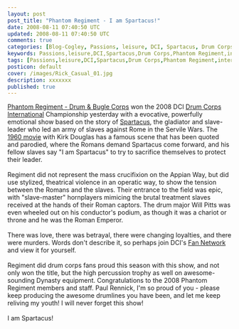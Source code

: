 ```yaml
---           
layout: post
post_title: "Phantom Regiment - I am Spartacus!"
date: 2008-08-11 07:40:50 UTC
updated: 2008-08-11 07:40:50 UTC
comments: true
categories: [Blog-Cogley, Passions, leisure, DCI, Spartacus, Drum Corps, Phantom Regiment, interesting]
keywords: Passions,leisure,DCI,Spartacus,Drum Corps,Phantom Regiment,interesting
tags: [Passions,leisure,DCI,Spartacus,Drum Corps,Phantom Regiment,interesting]
posticon: default
cover: /images/Rick_Casual_01.jpg
description: xxxxxxx
published: true
---
```

 
[Phantom Regiment - Drum & Bugle Corps](http://www.regiment.org/) won the 2008 DCI [Drum Corps International](http://www.dci.org/news/view.cfm?news_id=95b6a866-ed90-41ec-8f88-498480c87c77) Championship yesterday with a evocative, powerfully emotional show based on the story of [Spartacus](http://en.wikipedia.org/wiki/Spartacus), the gladiator and slave-leader who led an army of slaves against Rome in the Servile Wars. The [1960 movie](http://www.imdb.com/title/tt0054331/) with Kirk Douglas has a famous scene that has been quoted and parodied, where the Romans demand Spartacus come forward, and his fellow slaves say "I am Spartacus" to try to sacrifice themselves to protect their leader. <br /><br />Regiment did not represent the mass crucifixion on the Appian Way, but did use stylized, theatrical violence in an operatic way, to show the tension between the Romans and the slaves. Their entrance to the field was epic, with "slave-master" hornplayers mimicing the brutal treatment slaves received at the hands of their Roman captors. The drum major Will Pitts was even wheeled out on his conductor's podium, as though it was a chariot or throne and he was the Roman Emperor. <br /><br />There was love, there was betrayal, there were changing loyalties, and there were murders. Words don't describe it, so perhaps join DCI's [Fan Network](http://fannetwork.dci.org/index.cfm?corps_id=5758bd46-aef8-4181-9852-eb9fa551842b) and view it for yourself. <br /><br />Regiment did drum corps fans proud this season with this show, and not only won the title, but the high percussion trophy as well on awesome-sounding Dynasty equipment. Congratulations to the 2008 Phantom Regiment members and staff. Paul Rennick, I'm so proud of you - please keep producing the awesome drumlines you have been, and let me keep reliving my youth! I will never forget this show! <br /><br />I am Spartacus! &nbsp;